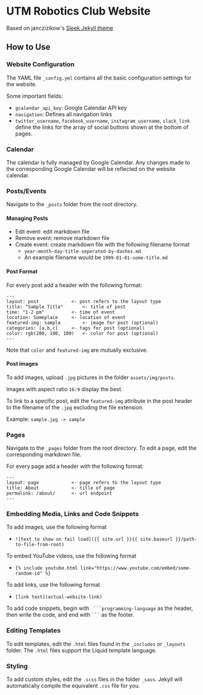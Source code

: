 
# UTM Robotics Club Website

Based on janczizikow's [Sleek Jekyll theme](https://github.com/janczizikow/sleek)

## How to Use

### Website Configuration

The YAML file `_config.yml` contains all the basic configuration settings for the website.

Some important fields:

* `gcalendar_api_key`: Google Calendar API key
* `navigation`: Defines all navigation links
* `twitter_username`, `facebook_username`, `instagram_username`, `slack_link` define the links for the array of social buttons shown at the bottom of pages.

### Calendar

The calendar is fully managed by Google Calendar. Any changes made to the corresponding Google Calendar will be reflected on the website calendar.

### Posts/Events

Navigate to the `_posts` folder from the root directory.

#### Managing Posts

* Edit event: edit markdown file
* Remove event: remove markdown file
* Create event: create markdown file with the following filename format
	* `year-month-day-title-seperated-by-dashes.md`
	* An example filename would be `1999-01-01-some-title.md`

#### Post Format

For every post add a header with the following format:
```
---
layout: post			<- post refers to the layout type
title: "Sample Title"		<- title of post
time: "1-2 pm"			<- time of event
location: Someplace		<- location of event
featured-img: sample		<- image for post (optional)
categories: [a,b,c]		<- tags for post (optional)
color: rgb(200, 100, 100)	<- color for post (optional)
---
```
Note that `color` and `featured-img` are mutually exclusive.

#### Post images

To add images, upload `.jpg` pictures in the folder `assets/img/posts`.

Images with aspect ratio `16:9` display the best.

To link to a specific post, edit the `featured-img` attribute in the post header to the filename of the `.jpg` excluding the file extension.

Example: `sample.jpg -> sample`

### Pages

Navigate to the `_pages` folder from the root directory. To edit a page, edit the corresponding markdown file.

For every page add a header with the following format:
```
---
layout: page			<- page refers to the layout type
title: About			<- title of page
permalink: /about/		<- url endpoint
---
```
### Embedding Media, Links and Code Snippets

To add images, use the following format
* `![text to show on fail load]({{ site.url }}{{ site.baseurl }}/path-to-file-from-root)`

To embed YouTube videos, use the following format
* `{% include youtube.html link="https://www.youtube.com/embed/some-random-id" %}`

To add links, use the following format
* `[link text](actual-website-link)`

To add code snippets, begin with `` ```programming-language`` as the header, then write the code, and end with `` ``` `` as the footer.

### Editing Templates

To edit templates, edit the `.html` files found in the `_includes` or `_layouts` folder. The `.html` files support the Liquid template language.

### Styling

To add custom styles, edit the `.scss` files in the folder `_sass`. Jekyll will automatically compile the equivalent `.css` file for you.

